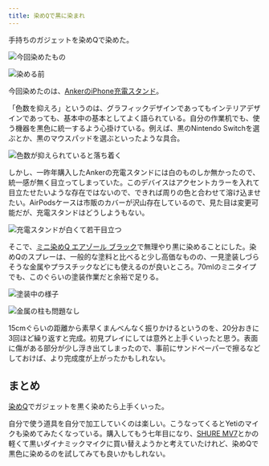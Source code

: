 ```yaml
---
title: 染めQで黒に染まれ
---
```

手持ちのガジェットを染めQで染めた。

![](https://lh5.googleusercontent.com/5ygCDiA9sZHUvUFZWOk2j39Pm8rUAPTNXOgwioqO0HwXkiHambqXHxWRiwpAOe1Y0Tp1MNVxsH2R6TvuWPQZQHa3n5AFPPrqJiDMT7eZMz_g2tNiqk9PdHFBdfI_w2P4kkctQJEfIgHJbQ6vVWAkgw "今回染めたもの")

![](https://lh6.googleusercontent.com/eZrCim9rqKkpXUYTRSMKo3H0oV2TjwUOI2PNfz5ZqniBCDmiAC-LWGAyT4HuQrPxmfw2EpRIkGEkL2KI5ABSEAghSQuGUTaOUHClMnIBSsNxFLx6UXtLmG95ndgyTc1ZXHckwaUkzoXfrXbd1KPs6g "染める前")

今回染めたのは、[AnkerのiPhone充電スタンド](https://r7kamura.com/articles/2021-09-06-anker-iphone-stand)。

「色数を抑えろ」というのは、グラフィックデザインであってもインテリアデザインであっても、基本中の基本としてよく語られている。自分の作業机でも、使う機器を黒色に統一するよう心掛けている。例えば、黒のNintendo Switchを選ぶとか、黒のマウスパッドを選ぶといったような具合。

![](https://lh4.googleusercontent.com/aUtmqOkxSMnYCTykJ4kCGs62L1m_ZT9ILm83MKm5N8D3pp7ZUo7iaIGBVAmIC8vyOMmPPDaG4qcfexnT_URdjnF8GJOTgTNPhlUcjlVoNICpIpjdwFwDc0-Ui7Z5yPp4Byn6hJipk-4BW4A6FSQSWw "色数が抑えられていると落ち着く")

しかし、一昨年購入したAnkerの充電スタンドには白のものしか無かったので、統一感が無く目立ってしまっていた。このデバイスはアクセントカラーを入れて目立たせたいような存在ではないので、できれば周りの色と合わせて溶け込ませたい。AirPodsケースは市販のカバーが沢山存在しているので、見た目は変更可能だが、充電スタンドはどうしようもない。

![](https://lh5.googleusercontent.com/N2xZV10cfpvd1qqfn253njSvxKql7dH0V_nySvV7za-0pDwoBiaw1YFaIWKy57ZGjEffJ7PL3A07i_FKFyTrytKiBlJLQtTBouAjo14fqS3LLnonBwekdqI05GwTrBZFYTy8z7Pra3zlZvilfIPl1g "充電スタンドが白くて若干目立つ")

そこで、[ミニ染めQ エアゾール ブラック](https://www.amazon.co.jp/dp/B003QMFUKO)で無理やり黒に染めることにした。染めQのスプレーは、一般的な塗料と比べると少し高価なものの、一見塗装しづらそうな金属やプラスチックなどにも使えるのが良いところ。70mlのミニタイプでも、このぐらいの塗装作業だと余裕で足りる。

![](https://lh6.googleusercontent.com/RNAXmi18rEQXYhjgO3HzVWJVc9q0LVMYt40eAupKb5c1UOkRT3_zDH0qlwOvjshm_HkVsMONSkfHtuz-ie8ypJNaGSxEHJBFCKP9Ams5RBYvkSvqq6-txmCKGadkUMxv4klfiSHe2WgUFas4h1ZllQ "塗装中の様子")

![](https://lh6.googleusercontent.com/hpXbRdtGssmud7bNTCqe2gOTVH2Omj0joYE6px9ceBTHs4kMCxcK2KgFRCIH8UFfiVF8OaFbAqwGlZfLxUeQLVwNTPpKdTB2oOhc_gpF9pPP8nnJLrnxzJLVauQ0sE4y-UqqCvfT1KDbsPsjIghUlw "金属の柱も問題なし")

15cmぐらいの距離から素早くまんべんなく振りかけるというのを、20分おきに3回ほど繰り返すと完成。初見プレイにしては意外と上手くいったと思う。表面に傷がある部分が少し浮き出てしまったので、事前にサンドペーパーで擦るなどしておけば、より完成度が上がったかもしれない。

まとめ
---

[染めQ](https://www.amazon.co.jp/dp/B003QMFUKO)でガジェットを黒く染めたら上手くいった。

自分で使う道具を自分で加工していくのは楽しい。こうなってくるとYetiのマイクも染めてみたくなっている。購入してもう七年目になり、[SHURE MV7](https://www.amazon.co.jp/dp/B08KY7G1GV)とかの軽くて黒いダイナミックマイクに買い替えようかと考えていたけれど、染めQで黒色に染めるのを試してみても良いかもしれない。
